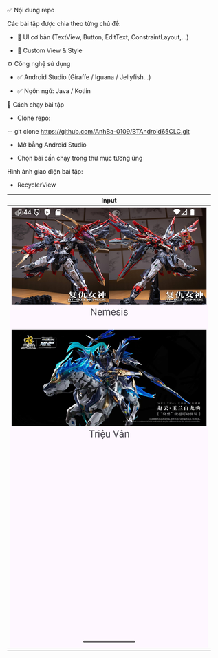 ✅ Nội dung repo

Các bài tập được chia theo từng chủ đề:

- 📌 UI cơ bản (TextView, Button, EditText, ConstraintLayout,…)

- 🎨 Custom View & Style

⚙️ Công nghệ sử dụng

- ✅ Android Studio (Giraffe / Iguana / Jellyfish…)

- ✅ Ngôn ngữ: Java / Kotlin

🚀 Cách chạy bài tập

- Clone repo:

--  git clone https://github.com/AnhBa-0109/BTAndroid65CLC.git

- Mở bằng Android Studio

- Chọn bài cần chạy trong thư mục tương ứng

Hình ảnh giao diện bài tập:
- RecyclerView

| Input |
|--------|
| ![Input](./Images/RecyclerView.png) |
